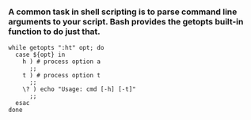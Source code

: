 ### A common task in shell scripting is to parse command line arguments to your script. Bash provides the getopts built-in function to do just that. 

```
while getopts ":ht" opt; do
  case ${opt} in
    h ) # process option a
      ;;
    t ) # process option t
      ;;
    \? ) echo "Usage: cmd [-h] [-t]"
      ;;
  esac
done
```
